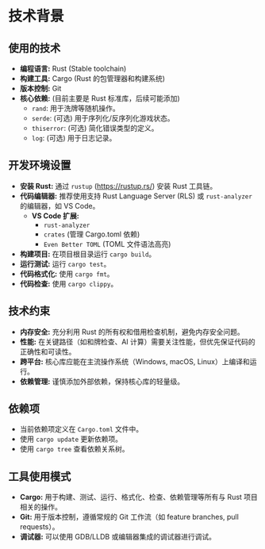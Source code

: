# 技术背景

## 使用的技术

*   **编程语言:** Rust (Stable toolchain)
*   **构建工具:** Cargo (Rust 的包管理器和构建系统)
*   **版本控制:** Git
*   **核心依赖:** (目前主要是 Rust 标准库，后续可能添加)
    *   `rand`: 用于洗牌等随机操作。
    *   `serde`: (可选) 用于序列化/反序列化游戏状态。
    *   `thiserror`: (可选) 简化错误类型的定义。
    *   `log`: (可选) 用于日志记录。

## 开发环境设置

*   **安装 Rust:** 通过 `rustup` (https://rustup.rs/) 安装 Rust 工具链。
*   **代码编辑器:** 推荐使用支持 Rust Language Server (RLS) 或 `rust-analyzer` 的编辑器，如 VS Code。
    *   **VS Code 扩展:**
        *   `rust-analyzer`
        *   `crates` (管理 Cargo.toml 依赖)
        *   `Even Better TOML` (TOML 文件语法高亮)
*   **构建项目:** 在项目根目录运行 `cargo build`。
*   **运行测试:** 运行 `cargo test`。
*   **代码格式化:** 使用 `cargo fmt`。
*   **代码检查:** 使用 `cargo clippy`。

## 技术约束

*   **内存安全:** 充分利用 Rust 的所有权和借用检查机制，避免内存安全问题。
*   **性能:** 在关键路径（如和牌检查、AI 计算）需要关注性能，但优先保证代码的正确性和可读性。
*   **跨平台:** 核心库应能在主流操作系统（Windows, macOS, Linux）上编译和运行。
*   **依赖管理:** 谨慎添加外部依赖，保持核心库的轻量级。

## 依赖项

*   当前依赖项定义在 `Cargo.toml` 文件中。
*   使用 `cargo update` 更新依赖项。
*   使用 `cargo tree` 查看依赖关系树。

## 工具使用模式

*   **Cargo:** 用于构建、测试、运行、格式化、检查、依赖管理等所有与 Rust 项目相关的操作。
*   **Git:** 用于版本控制，遵循常规的 Git 工作流（如 feature branches, pull requests）。
*   **调试器:** 可以使用 GDB/LLDB 或编辑器集成的调试器进行调试。
